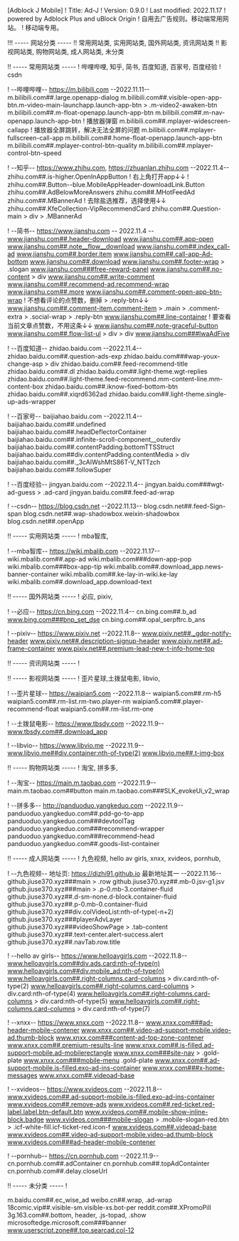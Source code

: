 [Adblock J Mobile]
! Title: Ad-J
! Version: 0.9.0
! Last modified: 2022.11.17
! powered by Adblock Plus and uBlock Origin
! 自用去广告规则。移动端常用网站。
! 移动端专用。


!!! ----- 网站分类 -----
!! 常用网站类, 实用网站类, 国外网站类, 资讯网站类
!! 影视网站类, 购物网站类, 成人网站类, 未分类


!! ----- 常用网站类 -----
! 哔哩哔哩, 知乎, 简书, 百度知道, 百家号, 百度经验
! csdn

! --哔哩哔哩-- https://m.bilibili.com --2022.11.11--
m.bilibili.com##.large.openapp-dialog
m.bilibili.com##.visible-open-app-btn.m-video-main-launchapp.launch-app-btn > .m-video2-awaken-btn
m.bilibili.com##.m-float-openapp.launch-app-btn
m.bilibili.com##.m-nav-openapp.launch-app-btn
! 播放器弹窗
m.bilibili.com##.mplayer-widescreen-callapp
! 播放器全屏跳转，解决无法全屏的问题
m.bilibili.com##.mplayer-fullscreen-call-app
m.bilibili.com##.home-float-openapp.launch-app-btn
m.bilibili.com##.mplayer-control-btn-quality
m.bilibili.com##.mplayer-control-btn-speed

! --知乎-- https://www.zhihu.com, https://zhuanlan.zhihu.com --2022.11.4--
zhihu.com##.is-higher.OpenInAppButton
! 右上角打开app↓↓
! zhihu.com##.Button--blue.MobileAppHeader-downloadLink.Button
zhihu.com##.AdBelowMoreAnswers
zhihu.com##.MHotFeedAd
zhihu.com##.MBannerAd
! 去除盐选推荐，选择使用↓↓
zhihu.com##.KfeCollection-VipRecommendCard
zhihu.com##.Question-main > div > .MBannerAd

! --简书-- https://www.jianshu.com -- 2022.11.4 --
www.jianshu.com##.header-download
www.jianshu.com##.app-open
www.jianshu.com##.note__flow__download
www.jianshu.com##.index_call-ad
www.jianshu.com##.border.item
www.jianshu.com##.call-app-Ad-bottom
www.jianshu.com##.download
www.jianshu.com##.footer-wrap > .slogan
www.jianshu.com###free-reward-panel
www.jianshu.com##.no-content > div
www.jianshu.com##.write-comment
www.jianshu.com##.recommend-ad.recommend-wrap
www.jianshu.com##.more
www.jianshu.com##.comment-open-app-btn-wrap
! 不想看评论的点赞数，删掉 > .reply-btn↓↓
www.jianshu.com##.comment-item.comment-item > .main > .comment-extra > .social-wrap > .reply-btn
www.jianshu.com##.line-container
! 要查看当前文章点赞数，不用这条↓↓
www.jianshu.com##.note-graceful-button
www.jianshu.com##.flow-list-ul > div > div
www.jianshu.com###lwaAdFive 

! --百度知道-- zhidao.baidu.com --2022.11.4--
zhidao.baidu.com##.question-ads-exp
zhidao.baidu.com###wap-youx-change-asp > div
zhidao.baidu.com##.feed-recommend-title
zhidao.baidu.com##.dl
zhidao.baidu.com##.light-theme.wgt-replies
zhidao.baidu.com##.light-theme.feed-recommend.mm-content-line.mm-content-box
zhidao.baidu.com##.iknow-fixed-bottom-btn
zhidao.baidu.com##.xiqrd6362ad
zhidao.baidu.com##.light-theme.single-up-ads-wrapper

! --百家号-- baijiahao.baidu.com --2022.11.4--
baijiahao.baidu.com##.undefined
baijiahao.baidu.com##.headDeflectorContainer
baijiahao.baidu.com##.infinite-scroll-component__outerdiv
baijiahao.baidu.com##.contentPadding.bottomTTSStruct
baijiahao.baidu.com##div.contentPadding.contentMedia > div
baijiahao.baidu.com##._3cAIWshMtS86T-V_NTTzch
baijiahao.baidu.com##.followSuper

! --百度经验-- jingyan.baidu.com --2022.11.4--
jingyan.baidu.com###wgt-ad-guess > .ad-card
jingyan.baidu.com##.feed-ad-wrap

! --csdn-- https://blog.csdn.net --2022.11.13--
blog.csdn.net##.feed-Sign-span
blog.csdn.net##.wap-shadowbox.weixin-shadowbox
blog.csdn.net##.openApp


!! ----- 实用网站类 -----
! mba智库, 

! --mba智库-- https://wiki.mbalib.com --2022.11.17--
wiki.mbalib.com##.app-ad
wiki.mbalib.com###down-app-pop
wiki.mbalib.com###box-app-tip
wiki.mbalib.com##.download_app.news-banner-container
wiki.mbalib.com##.ke-lay-in-wiki.ke-lay
wiki.mbalib.com##.download_app.download-text


!! ----- 国外网站类 -----
! 必应, pixiv, 

! --必应-- https://cn.bing.com --2022.11.4--
cn.bing.com##.b_ad
www.bing.com###bnp_set_dse
cn.bing.com##.opal_serpftrc.b_ans

! --pixiv-- https://www.pixiv.net --2022.11.8--
www.pixiv.net##._gdpr-notify-header
www.pixiv.net##.description-signup-header
www.pixiv.net##.ad-frame-container
www.pixiv.net##.premium-lead-new-t-info-home-top


!! ----- 资讯网站类 -----
! 


!! ----- 影视网站类 -----
! 歪片星球,土拨鼠电影, libvio, 

! --歪片星球-- https://waipian5.com --2022.11.8--
waipian5.com##.rm-h5
waipian5.com##.rm-list.rm-two.player-rm
waipian5.com##.player-recommend-float
waipian5.com##.rm-list.rm-one

! --土拨鼠电影-- https://www.tbsdy.com --2022.11.9--
www.tbsdy.com##.download_app

! --libvio-- https://www.libvio.me --2022.11.9--
www.libvio.me##div.container:nth-of-type(2)
www.libvio.me##.t-img-box


!! ----- 购物网站类 -----
! 淘宝, 拼多多, 

! --淘宝-- https://main.m.taobao.com --2022.11.9--
main.m.taobao.com##button
main.m.taobao.com###SLK_evokeUi_v2_wrap

! --拼多多-- http://panduoduo.yangkeduo.com --2022.11.9--
panduoduo.yangkeduo.com##.pdd-go-to-app
panduoduo.yangkeduo.com###devtoolTag
panduoduo.yangkeduo.com###recommend-wrapper
panduoduo.yangkeduo.com###recommend-head
panduoduo.yangkeduo.com##.goods-list-container


!! ----- 成人网站类 -----
! 九色视频, hello av girls, xnxx, xvideos, pornhub, 

! --九色视频-- 地址页: https://dizhi91.github.io 最新地址其一 --2022.11.16--
github.jiuse370.xyz###main > .row
github.jiuse370.xyz##.mb-0.jsv-g1.jsv
github.jiuse370.xyz###main > .p-0.mb-3.container-fluid
github.jiuse370.xyz##.d-sm-none.d-block.container-fluid
github.jiuse370.xyz##.p-0.mb-0.container-fluid
github.jiuse370.xyz##div.colVideoList:nth-of-type(-n+2)
github.jiuse370.xyz###playerAdvLayer
github.jiuse370.xyz###videoShowPage > .tab-content
github.jiuse370.xyz##.text-center.alert-success.alert
github.jiuse370.xyz##.navTab.row.title

! --hello av girls-- https://www.helloavgirls.com --2022.11.8--
www.helloavgirls.com##div.ads.card:nth-of-type(n)
www.helloavgirls.com##div.mobile_ad:nth-of-type(n)
www.helloavgirls.com##.right-columns.card-columns > div.card:nth-of-type(2)
www.helloavgirls.com##.right-columns.card-columns > div.card:nth-of-type(4)
www.helloavgirls.com##.right-columns.card-columns > div.card:nth-of-type(5)
www.helloavgirls.com##.right-columns.card-columns > div.card:nth-of-type(7)

! --xnxx-- https://www.xnxx.com --2022.11.8--
www.xnxx.com###ad-header-mobile-contener
www.xnxx.com##.video-ad-support-mobile.video-ad.thumb-block
www.xnxx.com###content-ad-top-zone-contener
www.xnxx.com##.premium-results-line
www.xnxx.com##.is-filled.ad-support-mobile.ad-mobilerectangle
www.xnxx.com###site-nav > .gold-plate
www.xnxx.com###mobile-menu .gold-plate
www.xnxx.com##.ad-support-mobile.is-filled.exo-ad-ins-container
www.xnxx.com###x-home-messages
www.xnxx.com##.videoad-base

! --xvideos-- https://www.xvideos.com --2022.11.8--
www.xvideos.com##.ad-support-mobile.is-filled.exo-ad-ins-container
www.xvideos.com##.remove-ads
www.xvideos.com##.red-ticket.red-label.label.btn-default.btn
www.xvideos.com##.mobile-show-inline-block.badge
www.xvideos.com###mobile-slogan > .mobile-slogan-red.btn > .icf-white-fill.icf-ticket-red.icon-f
www.xvideos.com##.videoad-base
www.xvideos.com##.video-ad-support-mobile.video-ad.thumb-block
www.xvideos.com###ad-header-mobile-contener

! --pornhub-- https://cn.pornhub.com --2022.11.9--
cn.pornhub.com##.adContainer
cn.pornhub.com##.topAdContainter
cn.pornhub.com##.delay.closeUrl


!! ----- 未分类 -----
! 

m.baidu.com##.ec_wise_ad
weibo.cn##.wrap, .ad-wrap
18comic.vip##.visible-sm.visible-xs.bot-per
reddit.com##.XPromoPill
3g.163.com##.bottom, header, .js-topad, .show
microsoftedge.microsoft.com###banner
www.userscript.zone##.top.searcad.col-12

